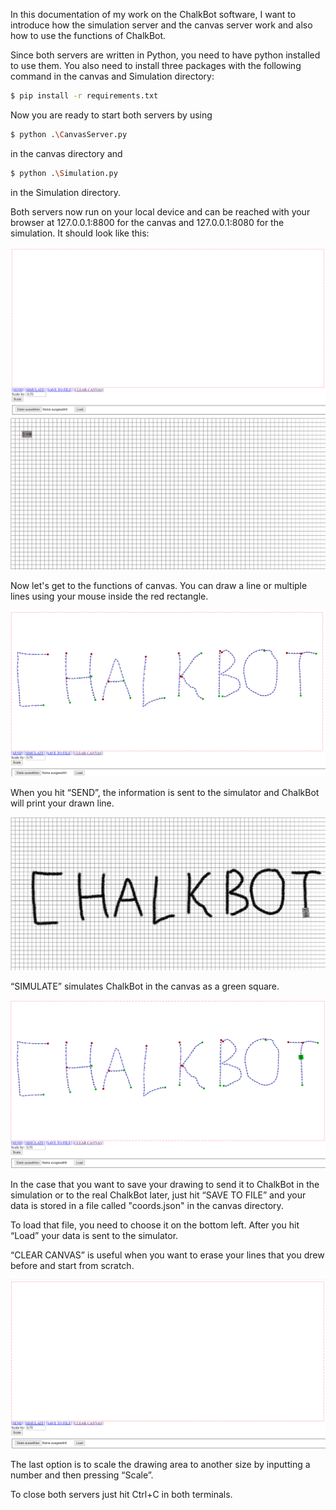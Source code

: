 In this documentation of my work on the ChalkBot software, I want to introduce how the simulation server and the canvas server work and also how to use the functions of ChalkBot.

Since both servers are written in Python, you need to have python installed to use them. You also need to install three packages with the following command in the canvas and Simulation directory:

```bash
$ pip install -r requirements.txt
```

Now you are ready to start both servers by using 

```bash
$ python .\CanvasServer.py
```

in the canvas directory and

```bash
$ python .\Simulation.py
```

in the Simulation directory.

Both servers now run on your local device and can be reached with your browser at 
127.0.0.1:8800 for the canvas and 127.0.0.1:8080 for the simulation. It should look like this:

![Start canvas in browser](../../img/canvas-simulation/startCanvasBrowser.png) ![Start simulation in browser](../../img/canvas-simulation/startSimulationBrowser.png)	

Now let's get to the functions of canvas. You can draw a line or multiple lines using your mouse inside the red rectangle. 

![Lines in canvas](../../img/canvas-simulation/drawingCanvas.png)	

When you hit “SEND”, the information is sent to the simulator and ChalkBot will print your drawn line.

![Simulation from canvas](../../img/canvas-simulation/drawingSimulation.png)	

“SIMULATE” simulates ChalkBot in the canvas as a green square.

![Simulation in canvas](../../img/canvas-simulation/simulateCanvas.png)

In the case that you want to save your drawing to send it to ChalkBot in the simulation or to the real ChalkBot later, just hit “SAVE TO FILE” and your data is stored in a file called "coords.json" in the canvas directory. 

To load that file, you need to choose it on the bottom left. After you hit “Load” your data is sent to the simulator.

“CLEAR CANVAS” is useful when you want to erase your lines that you drew before and start from scratch.

![Cleared canvas](../../img/canvas-simulation/clearCanvas.png)

The last option is to scale the drawing area to another size by inputting a number and then pressing “Scale”.

To close both servers just hit Ctrl+C in both terminals.
